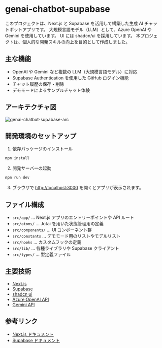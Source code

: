 # genai-chatbot-supabase

このプロジェクトは、Next.js と Supabase を活用して構築した生成 AI チャットボットアプリです。
大規模言語モデル（LLM）として、Azure OpenAI や Gemini を使用しています。
UI には shadcn/ui を採用しています。
本プロジェクトは、個人的な開発スキルの向上を目的として作成しました。

## 主な機能

- OpenAI や Gemini など複数の LLM（大規模言語モデル）に対応
- Supabase Authentication を使用した GitHub ログイン機能
- チャット履歴の保存・削除
- デモモードによるサンプルチャット体験

## アーキテクチャ図

![genai-chatbot-supabase-arc](https://github.com/user-attachments/assets/075b9c39-01e5-4a3e-aca5-d3b8fc8874ec)

## 開発環境のセットアップ

1. 依存パッケージのインストール

```bash
npm install
```

2. 開発サーバーの起動

```bash
npm run dev
```

3. ブラウザで [http://localhost:3000](http://localhost:3000) を開くとアプリが表示されます。

## ファイル構成

- `src/app/` ... Next.js アプリのエントリーポイントや API ルート
- `src/atoms/` ... Jotai を用いた状態管理用の定義
- `src/components/` ... UI コンポーネント群
- `src/constants` ... デモモード用のリストやモデルリスト
- `src/hooks` ... カスタムフックの定義
- `src/lib/` ... 各種ライブラリや Supabase クライアント
- `src/types/` ... 型定義ファイル

## 主要技術

- [Next.js](https://nextjs.org/)
- [Supabase](https://supabase.com/)
- [shadcn ui](https://ui.shadcn.com/)
- [Azure OpenAI API](https://learn.microsoft.com/ja-jp/azure/ai-services/openai/)
- [Gemini API](https://ai.google.dev/)

## 参考リンク

- [Next.js ドキュメント](https://nextjs.org/docs)
- [Supabase ドキュメント](https://supabase.com/docs)
